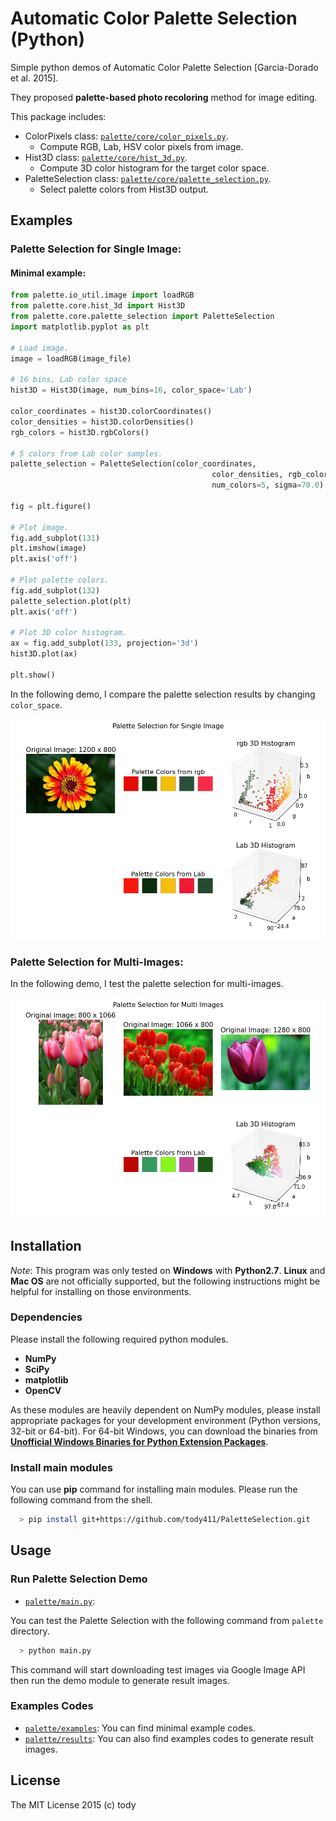 
Automatic Color Palette Selection (Python)
====

Simple python demos of Automatic Color Palette Selection [Garcia-Dorado et al. 2015].

They proposed **palette-based photo recoloring** method for image editing.

This package includes:

* ColorPixels class: [```palette/core/color_pixels.py```](palette/core/color_pixels.py).
    - Compute RGB, Lab, HSV color pixels from image.
* Hist3D class: [```palette/core/hist_3d.py```](palette/core/hist_3d.py).
    - Compute 3D color histogram for the target color space.
* PaletteSelection class: [```palette/core/palette_selection.py```](palette/core/palette_selection.py).
    - Select palette colors from Hist3D output.

## Examples

### Palette Selection for Single Image:

#### Minimal example:

``` python
from palette.io_util.image import loadRGB
from palette.core.hist_3d import Hist3D
from palette.core.palette_selection import PaletteSelection
import matplotlib.pyplot as plt

# Load image.
image = loadRGB(image_file)

# 16 bins, Lab color space
hist3D = Hist3D(image, num_bins=16, color_space='Lab')

color_coordinates = hist3D.colorCoordinates()
color_densities = hist3D.colorDensities()
rgb_colors = hist3D.rgbColors()

# 5 colors from Lab color samples.
palette_selection = PaletteSelection(color_coordinates,
                                             color_densities, rgb_colors,
                                             num_colors=5, sigma=70.0)

fig = plt.figure()

# Plot image.
fig.add_subplot(131)
plt.imshow(image)
plt.axis('off')

# Plot palette colors.
fig.add_subplot(132)
palette_selection.plot(plt)
plt.axis('off')

# Plot 3D color histogram.
ax = fig.add_subplot(133, projection='3d')
hist3D.plot(ax)

plt.show()

```

In the following demo, I compare the palette selection results by changing ```color_space```.

![Demo for single image](palette/results/flower_0_single.png)

### Palette Selection for Multi-Images:

In the following demo, I test the palette selection for multi-images.

![Demo for multi-images](palette/results/tulip_multi.png)

## Installation

*Note*: This program was only tested on **Windows** with **Python2.7**.
**Linux** and **Mac OS** are not officially supported,
but the following instructions might be helpful for installing on those environments.

### Dependencies
Please install the following required python modules.

* **NumPy**
* **SciPy**
* **matplotlib**
* **OpenCV**

As these modules are heavily dependent on NumPy modules, please install appropriate packages for your development environment (Python versions, 32-bit or 64-bit).
For 64-bit Windows, you can download the binaries from [**Unofficial Windows Binaries for Python Extension Packages**](http://www.lfd.uci.edu/~gohlke/pythonlibs/).

<!-- This program also uses **docopt** for CLI.
**docopt** will be installed automatically through the following **pip** command for main modules. -->

### Install main modules
You can use **pip** command for installing main modules.
Please run the following command from the shell.

``` bash
  > pip install git+https://github.com/tody411/PaletteSelection.git
```

## Usage
### Run Palette Selection Demo

* [```palette/main.py```](palette/main.py):

You can test the Palette Selection with the following command from ```palette``` directory.
``` bash
  > python main.py
```

This command will start downloading test images via Google Image API then run the demo module to generate result images.

### Examples Codes
* [```palette/examples```](palette/examples): You can find minimal example codes.
* [```palette/results```](palette/results): You can also find examples codes to generate result images.

<!-- ## API Document

API document will be managed by [doxygen](http://www.stack.nl/~dimitri/doxygen/) framework.
Online version is provided in the following link:
* [**inversetoon API Document**](http://tody411.github.io/InverseToon/index.html) (html)

For a local copy, please use the following doxygen command from *doxygen* directory.
``` bash
  > doxygen doxygen_config
``` -->

<!-- ## Future tasks

* [ ] Compare the palette selection results depending on the target color space. -->

## License

The MIT License 2015 (c) tody
